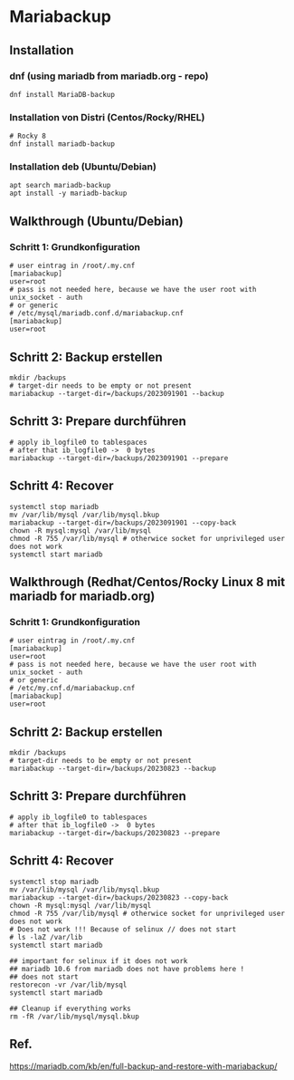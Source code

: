 # Mariabackup 

## Installation 

### dnf (using mariadb from mariadb.org - repo)
```
dnf install MariaDB-backup 
```

### Installation von Distri (Centos/Rocky/RHEL)

```
# Rocky 8 
dnf install mariadb-backup 
```

### Installation deb (Ubuntu/Debian) 

```
apt search mariadb-backup 
apt install -y mariadb-backup 
```

## Walkthrough (Ubuntu/Debian)

### Schritt 1: Grundkonfiguration 

```
# user eintrag in /root/.my.cnf
[mariabackup]
user=root 
# pass is not needed here, because we have the user root with unix_socket - auth 
# or generic 
# /etc/mysql/mariadb.conf.d/mariabackup.cnf
[mariabackup]
user=root
```

## Schritt 2: Backup erstellen 

```
mkdir /backups 
# target-dir needs to be empty or not present 
mariabackup --target-dir=/backups/2023091901 --backup 
```

## Schritt 3: Prepare durchführen 

```
# apply ib_logfile0 to tablespaces 
# after that ib_logfile0 ->  0 bytes
mariabackup --target-dir=/backups/2023091901 --prepare 
```

## Schritt 4: Recover 

```
systemctl stop mariadb 
mv /var/lib/mysql /var/lib/mysql.bkup 
mariabackup --target-dir=/backups/2023091901 --copy-back 
chown -R mysql:mysql /var/lib/mysql
chmod -R 755 /var/lib/mysql # otherwice socket for unprivileged user does not work
systemctl start mariadb 
```

## Walkthrough (Redhat/Centos/Rocky Linux 8 mit mariadb for mariadb.org)

### Schritt 1: Grundkonfiguration 

```
# user eintrag in /root/.my.cnf
[mariabackup]
user=root 
# pass is not needed here, because we have the user root with unix_socket - auth 
# or generic 
# /etc/my.cnf.d/mariabackup.cnf
[mariabackup]
user=root
```

## Schritt 2: Backup erstellen 

```
mkdir /backups 
# target-dir needs to be empty or not present 
mariabackup --target-dir=/backups/20230823 --backup 
```

## Schritt 3: Prepare durchführen 

```
# apply ib_logfile0 to tablespaces 
# after that ib_logfile0 ->  0 bytes
mariabackup --target-dir=/backups/20230823 --prepare 
```

## Schritt 4: Recover

```
systemctl stop mariadb 
mv /var/lib/mysql /var/lib/mysql.bkup 
mariabackup --target-dir=/backups/20230823 --copy-back 
chown -R mysql:mysql /var/lib/mysql
chmod -R 755 /var/lib/mysql # otherwice socket for unprivileged user does not work
# Does not work !!! Because of selinux // does not start
# ls -laZ /var/lib
systemctl start mariadb 

## important for selinux if it does not work
## mariadb 10.6 from mariadb does not have problems here !
## does not start
restorecon -vr /var/lib/mysql 
systemctl start mariadb

## Cleanup if everything works 
rm -fR /var/lib/mysql/mysql.bkup 
```

## Ref. 
https://mariadb.com/kb/en/full-backup-and-restore-with-mariabackup/
